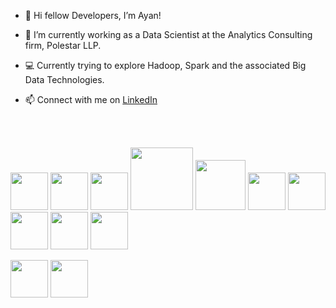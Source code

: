 - 👋 Hi fellow Developers, I’m Ayan!
 
- &#128188; I’m currently working as a Data Scientist at the Analytics Consulting firm, Polestar LLP. 

- &#128187; Currently trying to explore Hadoop, Spark and the associated Big Data Technologies.

- 📫 Connect with me on  <a href="https://www.linkedin.com/in/ayan-s-57850a19b/">LinkedIn</a>


<br>
<br>



<a> <img width ='60px' src ='https://upload.wikimedia.org/wikipedia/commons/thumb/c/c3/Python-logo-notext.svg/1200px-Python-logo-notext.svg.png'> </a>
<a> <img width ='60px' src ='https://styles.redditmedia.com/t5_2qm6k/styles/communityIcon_dhjr6guc03x51.png?width=256&s=3e825b7205c7f497d4695028e358d26ee359f84b'> </a>
<a> <img width ='60px' src ='https://upload.wikimedia.org/wikipedia/commons/thumb/0/05/Scikit_learn_logo_small.svg/1200px-Scikit_learn_logo_small.svg.png'> </a>
<a> <img width ='100px' src ='https://i.redd.it/c6h7rok9c2v31.jpg'> </a>
<a> <img width ='80px' src ='https://upload.wikimedia.org/wikipedia/commons/8/8a/Plotly_logo_for_digital_final_%286%29.png'> </a>
<a> <img width ='60px' src ='https://user-images.githubusercontent.com/67586773/105040771-43887300-5a88-11eb-9f01-bee100b9ef22.png'> </a>
<a> <img width ='60px' src ='https://cdn-images-1.medium.com/max/1200/1*iDQvKoz7gGHc6YXqvqWWZQ.png'> </a>
<a> <img width ='60px' src ='https://res.cloudinary.com/apideck/image/upload/v1614063907/marketplaces/ckhg56iu1mkpc0b66vj7fsj3o/listings/abxnujenvxm9lx0orn4k.png'> </a>
<a> <img width ='60px' src ='https://upload.wikimedia.org/wikipedia/commons/thumb/b/b2/SCIPY_2.svg/1200px-SCIPY_2.svg.png'> </a>
<a> <img width ='60px' src='https://blog.dataiku.com/hubfs/Dataiku-Logo.jpg'> </a>

<a> <img width ='60px' src ='https://upload.wikimedia.org/wikipedia/commons/thumb/e/e0/Git-logo.svg/1280px-Git-logo.svg.png'> </a>
<a> <img width ='60px' src ='https://logos-world.net/wp-content/uploads/2022/02/Power-BI-Logo-700x394.png'> </a>


<!---
ayanatherate/ayanatherate is a ✨ special ✨ repository because its `README.md` (this file) appears on your GitHub profile.
You can click the Preview link to take a look at your changes.
--->
